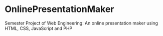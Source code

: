 # OnlinePresentationMaker
Semester Project of Web Engineering: An online presentation maker using HTML, CSS, JavaScript and PHP
